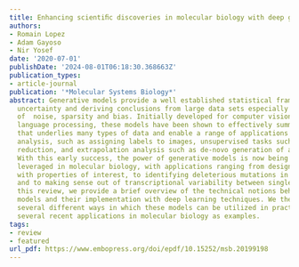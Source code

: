 ```yaml
---
title: Enhancing scientiﬁc discoveries in molecular biology with deep generative models
authors:
- Romain Lopez
- Adam Gayoso
- Nir Yosef
date: '2020-07-01'
publishDate: '2024-08-01T06:18:30.368663Z'
publication_types:
- article-journal
publication: '*Molecular Systems Biology*'
abstract: Generative models provide a well established statistical framework for evaluating
  uncertainty and deriving conclusions from large data sets especially in the presence
  of  noise, sparsity and bias. Initially developed for computer vision and natural
  language processing, these models have been shown to effectively summarize the complexity
  that underlies many types of data and enable a range of applications including supervised
  analysis, such as assigning labels to images, unsupervised tasks such as dimensionality
  reduction, and extrapolation analysis such as de-novo generation of artificial images.
  With this early success, the power of generative models is now being increasingly
  leveraged in molecular biology, with applications ranging from designing new molecules
  with properties of interest, to identifying deleterious mutations in our genomes,
  and to making sense out of transcriptional variability between single cells. In
  this review, we provide a brief overview of the technical notions behind generative
  models and their implementation with deep learning techniques. We then describe
  several different ways in which these models can be utilized in practice, using
  several recent applications in molecular biology as examples.
tags:
- review
- featured
url_pdf: https://www.embopress.org/doi/epdf/10.15252/msb.20199198
---
```

